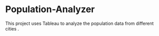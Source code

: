 # Population-Analyzer
This project uses Tableau to analyze the population data from different cities .
